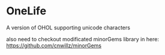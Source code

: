 # OneLife
A version of OHOL supporting unicode characters


also need to checkout modificated minorGems library in here:
https://github.com/cnwillz/minorGems
